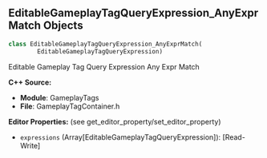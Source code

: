 ## EditableGameplayTagQueryExpression_AnyExprMatch Objects

```python
class EditableGameplayTagQueryExpression_AnyExprMatch(
        EditableGameplayTagQueryExpression)
```

Editable Gameplay Tag Query Expression Any Expr Match

**C++ Source:**

- **Module**: GameplayTags
- **File**: GameplayTagContainer.h

**Editor Properties:** (see get_editor_property/set_editor_property)

- ``expressions`` (Array[EditableGameplayTagQueryExpression]):  [Read-Write]

<a id="unreal.EditableGameplayTagQueryExpression_AllExprMatch"></a>